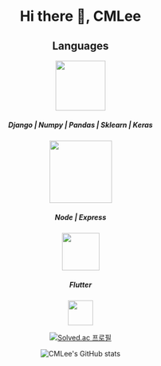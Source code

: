 <div align='center'>

# Hi there 👋, CMLee

  
<!--
**One-armed-boy/One-armed-boy** is a ✨ _special_ ✨ repository because its `README.md` (this file) appears on your GitHub profile.

Here are some ideas to get you started:

- 🔭 I’m currently working on ...
- 🌱 I’m currently learning ...
- 👯 I’m looking to collaborate on ...
- 🤔 I’m looking for help with ...
- 💬 Ask me about ...
- 📫 How to reach me: ...
- 😄 Pronouns: ...
- ⚡ Fun fact: ...
-->

  
## Languages 

<img align='center' src="https://img.shields.io/badge/Python-3776AB?style=round&logo=Python&logoColor=white" width="100"/><div></div>
##### Django | Numpy | Pandas | Sklearn | Keras
###
<img align='center' src="https://img.shields.io/badge/JavaScript-F7DF1E?style=round&logo=JavaScript&logoColor=black"  width="125"/><div></div>
##### Node | Express 
###
<img align='center' src="https://img.shields.io/badge/Dart-0175C2?style=round&logo=Dart&logoColor=white"  width="75"/><div></div>
##### Flutter
###
<img align='center' src="https://img.shields.io/badge/Java-007396?style=round&logo=Java&logoColor=white"  width="50"/><div></div>
 


[![Solved.ac 프로필](http://mazassumnida.wtf/api/v2/generate_badge?boj=lcm5500)](https://solved.ac/lcm5500) <div></div>
![CMLee's GitHub stats](https://github-readme-stats.vercel.app/api?username=One-armed-boy&show_icons=true&theme=radical)
</div> 
